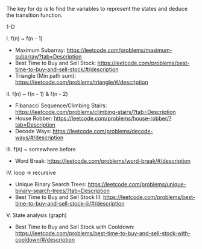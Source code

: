 The key for dp is to find the variables to represent the states and deduce the transition function.

1-D

I. f(n) ~ f(n - 1)
- Maximum Subarray: https://leetcode.com/problems/maximum-subarray/?tab=Description 
- Best Time to Buy and Sell Stock: https://leetcode.com/problems/best-time-to-buy-and-sell-stock/#/description 
- Triangle (Min path sum): https://leetcode.com/problems/triangle/#/description 

II. f(n) ~ f(n - 1) & f(n - 2)
- Fibanacci Sequence/Climbing Stairs: https://leetcode.com/problems/climbing-stairs/?tab=Description
- House Robber: https://leetcode.com/problems/house-robber/?tab=Description
- Decode Ways: https://leetcode.com/problems/decode-ways/#/description 

III. f(n) ~ somewhere before
- Word Break: https://leetcode.com/problems/word-break/#/description

IV. loop -> recursive
- Unique Binary Search Trees: https://leetcode.com/problems/unique-binary-search-trees/?tab=Description
- Best Time to Buy and Sell Stock III: https://leetcode.com/problems/best-time-to-buy-and-sell-stock-iii/#/description 

V. State analysis (graph)
- Best Time to Buy and Sell Stock with Cooldown: https://leetcode.com/problems/best-time-to-buy-and-sell-stock-with-cooldown/#/description 
